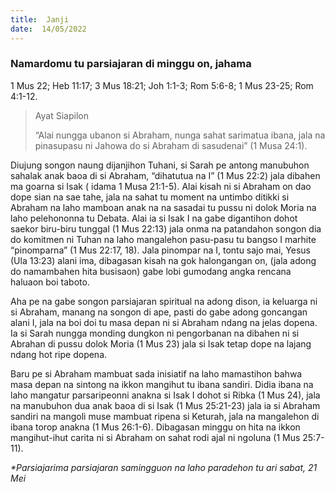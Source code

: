 ```yaml
---
title:  Janji
date:  14/05/2022
---
```


### Namardomu tu parsiajaran di minggu on, jahama
1 Mus 22; Heb 11:17; 3 Mus 18:21; Joh 1:1-3; Rom 5:6-8; 1 Mus 23-25; Rom 4:1-12.

> <p>Ayat Siapilon</p>
> “Alai nungga ubanon si Abraham, nunga sahat sarimatua ibana, jala na pinasupasu ni Jahowa do si Abraham di sasudenai” (1 Musa 24:1).

Diujung songon naung dijanjihon Tuhani, si Sarah pe antong manubuhon sahalak anak baoa di si Abraham, “dihatutua na I” (1 Mus 22:2) jala dibahen ma goarna si Isak ( idama 1 Musa 21:1-5). Alai kisah ni si Abraham on dao dope sian na sae tahe, jala na sahat tu moment na untimbo ditikki si Abraham na laho mamboan anak na na sasadai tu pussu ni dolok Moria na laho pelehononna tu Debata. Alai ia si Isak I na gabe digantihon dohot saekor biru-biru tunggal (1 Mus 22:13) jala onma na patandahon songon dia do komitmen ni Tuhan na laho mangalehon pasu-pasu tu bangso I marhite “pinomparna” (1 Mus 22:17, 18). Jala pinompar na I, tontu sajo mai, Yesus (Ula 13:23) alani ima, dibagasan kisah na gok halongangan on, (jala adong do namambahen hita busisaon) gabe lobi gumodang angka rencana haluaon boi taboto.

Aha pe na gabe songon parsiajaran spiritual na adong dison, ia keluarga ni si Abraham, manang na songon di ape, pasti do gabe adong goncangan alani I, jala na boi doi tu masa depan ni si Abraham ndang na jelas dopena. Ia si Sarah nungga monding dungkon ni pengorbanan na dibahen ni si Abrahan di pussu dolok Moria (1 Mus 23) jala si Isak tetap dope na lajang ndang hot ripe dopena.

Baru pe si Abraham mambuat sada inisiatif na laho mamastihon bahwa masa depan na sintong na ikkon mangihut tu ibana sandiri. Didia ibana na laho mangatur parsaripeonni anakna  si Isak I dohot si Ribka (1 Mus 24), jala na manubuhon dua anak baoa di si Isak (1 Mus 25:21-23) jala ia si Abraham sandiri na mangoli muse mambuat ripena si Keturah, jala na mangalehon di ibana torop anakna (1 Mus 26:1-6). Dibagasan minggu on hita na ikkon mangihut-ihut carita ni si Abraham on sahat rodi ajal ni ngoluna (1 Mus 25:7-11).

_*Parsiajarima parsiajaran samingguon na laho paradehon tu ari sabat, 21 Mei_